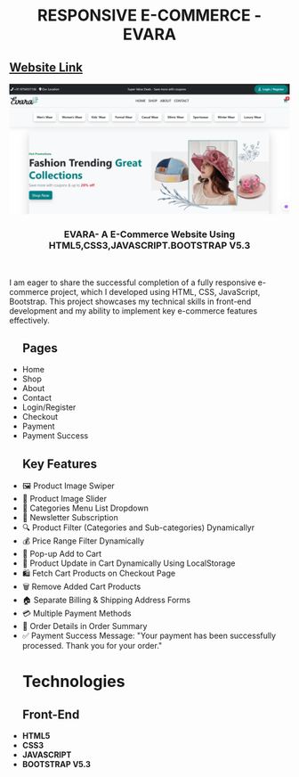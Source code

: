 <h1 align ="center">RESPONSIVE E-COMMERCE - EVARA</h1>
<h2><a href="https://hyperdevil-x.github.io/Woodmart/" target="_blank">Website Link</a></h2>
<img src="cover.PNG">
 <h3  align ="center"><b>EVARA- A E-Commerce Website Using HTML5,CSS3,JAVASCRIPT.BOOTSTRAP V5.3</b></h3>
 <br>
<p>I am eager to share the successful completion of a fully responsive e-commerce project, which I developed using HTML, CSS, JavaScript, Bootstrap. This project showcases my technical skills in front-end development and my ability to implement key e-commerce features effectively.</p>

<ul>
 <h2><b> Pages </b></h2>
 <li>Home</li>
 <li>Shop</li>
 <li>About</li>
 <li>Contact</li>
 <li>Login/Register</li>
 <li>Checkout</li>
 <li>Payment</li>
 <li>Payment Success</li>

 <h2><b> Key Features </b></h2>
 <li>🖼️ Product Image Swiper</li>
 <li>📸 Product Image Slider</li>
 <li>🛒 Categories Menu List Dropdown</li>
 <li>📧 Newsletter Subscription</li>
 <li>🔍 Product Filter (Categories and Sub-categories) Dynamicallyr</li>
 <li>💰 Price Range Filter Dynamically</li>
 <li>🎁 Pop-up Add to Cart</li>
 <li>🛒 Product Update in Cart Dynamically Using LocalStorage</li>
 <li>🛍️ Fetch Cart Products on Checkout Page</li>
 <li>🗑️ Remove Added Cart Products</li>
 <li>🏠 Separate Billing & Shipping Address Forms</li>
 <li>💳 Multiple Payment Methods</li>
 <li>📄 Order Details in Order Summary</li>
 <li>✅ Payment Success Message: "Your payment has been successfully processed. Thank you for your order."</li>
 
 <h1><b> Technologies <b></h1>
<h2><b>Front-End</b></h2>
<li>HTML5</li>
<li>CSS3</li>
<li>JAVASCRIPT</li>
<li>BOOTSTRAP V5.3</li>
</ul>



